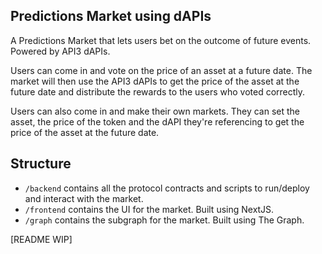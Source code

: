 ## Predictions Market using dAPIs

A Predictions Market that lets users bet on the outcome of future events. Powered by API3 dAPIs.

Users can come in and vote on the price of an asset at a future date. The market will then use the API3 dAPIs to get the price of the asset at the future date and distribute the rewards to the users who voted correctly.

Users can also come in and make their own markets. They can set the asset, the price of the token and the dAPI they're referencing to get the price of the asset at the future date.

## Structure

- `/backend` contains all the protocol contracts and scripts to run/deploy and interact with the market.
- `/frontend` contains the UI for the market. Built using NextJS.
- `/graph` contains the subgraph for the market. Built using The Graph.

[README WIP]